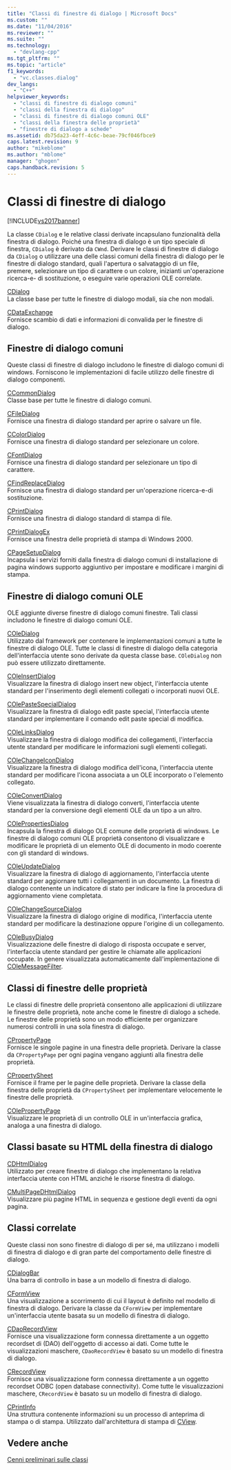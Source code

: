 ```yaml
---
title: "Classi di finestre di dialogo | Microsoft Docs"
ms.custom: ""
ms.date: "11/04/2016"
ms.reviewer: ""
ms.suite: ""
ms.technology: 
  - "devlang-cpp"
ms.tgt_pltfrm: ""
ms.topic: "article"
f1_keywords: 
  - "vc.classes.dialog"
dev_langs: 
  - "C++"
helpviewer_keywords: 
  - "classi di finestre di dialogo comuni"
  - "classi della finestra di dialogo"
  - "classi di finestre di dialogo comuni OLE"
  - "classi della finestra delle proprietà"
  - "finestre di dialogo a schede"
ms.assetid: db75da23-4eff-4c6c-beae-79cf046fbce9
caps.latest.revision: 9
author: "mikeblome"
ms.author: "mblome"
manager: "ghogen"
caps.handback.revision: 5
---
```

# Classi di finestre di dialogo
[!INCLUDE[vs2017banner](../assembler/inline/includes/vs2017banner.md)]

La classe `CDialog` e le relative classi derivate incapsulano funzionalità della finestra di dialogo.  Poiché una finestra di dialogo è un tipo speciale di finestra, `CDialog` è derivato da `CWnd`.  Derivare le classi di finestre di dialogo da `CDialog` o utilizzare una delle classi comuni della finestra di dialogo per le finestre di dialogo standard, quali l'apertura o salvataggio di un file, premere, selezionare un tipo di carattere o un colore, inizianti un'operazione ricerca\-e\- di sostituzione, o eseguire varie operazioni OLE correlate.  
  
 [CDialog](../mfc/reference/cdialog-class.md)  
 La classe base per tutte le finestre di dialogo modali, sia che non modali.  
  
 [CDataExchange](../mfc/reference/cdataexchange-class.md)  
 Fornisce scambio di dati e informazioni di convalida per le finestre di dialogo.  
  
## Finestre di dialogo comuni  
 Queste classi di finestre di dialogo includono le finestre di dialogo comuni di windows.  Forniscono le implementazioni di facile utilizzo delle finestre di dialogo componenti.  
  
 [CCommonDialog](../mfc/reference/ccommondialog-class.md)  
 Classe base per tutte le finestre di dialogo comuni.  
  
 [CFileDialog](../mfc/reference/cfiledialog-class.md)  
 Fornisce una finestra di dialogo standard per aprire o salvare un file.  
  
 [CColorDialog](../mfc/reference/ccolordialog-class.md)  
 Fornisce una finestra di dialogo standard per selezionare un colore.  
  
 [CFontDialog](../mfc/reference/cfontdialog-class.md)  
 Fornisce una finestra di dialogo standard per selezionare un tipo di carattere.  
  
 [CFindReplaceDialog](../mfc/reference/cfindreplacedialog-class.md)  
 Fornisce una finestra di dialogo standard per un'operazione ricerca\-e\-di sostituzione.  
  
 [CPrintDialog](../mfc/reference/cprintdialog-class.md)  
 Fornisce una finestra di dialogo standard di stampa di file.  
  
 [CPrintDialogEx](../mfc/reference/cprintdialogex-class.md)  
 Fornisce una finestra delle proprietà di stampa di Windows 2000.  
  
 [CPageSetupDialog](../mfc/reference/cpagesetupdialog-class.md)  
 Incapsula i servizi forniti dalla finestra di dialogo comuni di installazione di pagina windows supporto aggiuntivo per impostare e modificare i margini di stampa.  
  
## Finestre di dialogo comuni OLE  
 OLE aggiunte diverse finestre di dialogo comuni finestre.  Tali classi includono le finestre di dialogo comuni OLE.  
  
 [COleDialog](../mfc/reference/coledialog-class.md)  
 Utilizzato dal framework per contenere le implementazioni comuni a tutte le finestre di dialogo OLE.  Tutte le classi di finestre di dialogo della categoria dell'interfaccia utente sono derivate da questa classe base.  `COleDialog` non può essere utilizzato direttamente.  
  
 [COleInsertDialog](../mfc/reference/coleinsertdialog-class.md)  
 Visualizzare la finestra di dialogo insert new object, l'interfaccia utente standard per l'inserimento degli elementi collegati o incorporati nuovi OLE.  
  
 [COlePasteSpecialDialog](../mfc/reference/colepastespecialdialog-class.md)  
 Visualizzare la finestra di dialogo edit paste special, l'interfaccia utente standard per implementare il comando edit paste special di modifica.  
  
 [COleLinksDialog](../mfc/reference/colelinksdialog-class.md)  
 Visualizzare la finestra di dialogo modifica dei collegamenti, l'interfaccia utente standard per modificare le informazioni sugli elementi collegati.  
  
 [COleChangeIconDialog](../mfc/reference/colechangeicondialog-class.md)  
 Visualizzare la finestra di dialogo modifica dell'icona, l'interfaccia utente standard per modificare l'icona associata a un OLE incorporato o l'elemento collegato.  
  
 [COleConvertDialog](../mfc/reference/coleconvertdialog-class.md)  
 Viene visualizzata la finestra di dialogo converti, l'interfaccia utente standard per la conversione degli elementi OLE da un tipo a un altro.  
  
 [COlePropertiesDialog](../mfc/reference/colepropertiesdialog-class.md)  
 Incapsula la finestra di dialogo OLE comune delle proprietà di windows.  Le finestre di dialogo comuni OLE proprietà consentono di visualizzare e modificare le proprietà di un elemento OLE di documento in modo coerente con gli standard di windows.  
  
 [COleUpdateDialog](../mfc/reference/coleupdatedialog-class.md)  
 Visualizzare la finestra di dialogo di aggiornamento, l'interfaccia utente standard per aggiornare tutti i collegamenti in un documento.  La finestra di dialogo contenente un indicatore di stato per indicare la fine la procedura di aggiornamento viene completata.  
  
 [COleChangeSourceDialog](../mfc/reference/colechangesourcedialog-class.md)  
 Visualizzare la finestra di dialogo origine di modifica, l'interfaccia utente standard per modificare la destinazione oppure l'origine di un collegamento.  
  
 [COleBusyDialog](../mfc/reference/colebusydialog-class.md)  
 Visualizzazione delle finestre di dialogo di risposta occupate e server, l'interfaccia utente standard per gestire le chiamate alle applicazioni occupate.  In genere visualizzata automaticamente dall'implementazione di [COleMessageFilter](../mfc/reference/colemessagefilter-class.md).  
  
## Classi di finestre delle proprietà  
 Le classi di finestre delle proprietà consentono alle applicazioni di utilizzare le finestre delle proprietà, note anche come le finestre di dialogo a schede.  Le finestre delle proprietà sono un modo efficiente per organizzare numerosi controlli in una sola finestra di dialogo.  
  
 [CPropertyPage](../mfc/reference/cpropertypage-class.md)  
 Fornisce le singole pagine in una finestra delle proprietà.  Derivare la classe da `CPropertyPage` per ogni pagina vengano aggiunti alla finestra delle proprietà.  
  
 [CPropertySheet](../mfc/reference/cpropertysheet-class.md)  
 Fornisce il frame per le pagine delle proprietà.  Derivare la classe della finestra delle proprietà da `CPropertySheet` per implementare velocemente le finestre delle proprietà.  
  
 [COlePropertyPage](../mfc/reference/colepropertypage-class.md)  
 Visualizzare le proprietà di un controllo OLE in un'interfaccia grafica, analoga a una finestra di dialogo.  
  
## Classi basate su HTML della finestra di dialogo  
 [CDHtmlDialog](../mfc/reference/cdhtmldialog-class.md)  
 Utilizzato per creare finestre di dialogo che implementano la relativa interfaccia utente con HTML anziché le risorse finestra di dialogo.  
  
 [CMultiPageDHtmlDialog](../mfc/reference/cmultipagedhtmldialog-class.md)  
 Visualizzare più pagine HTML in sequenza e gestione degli eventi da ogni pagina.  
  
## Classi correlate  
 Queste classi non sono finestre di dialogo di per sé, ma utilizzano i modelli di finestra di dialogo e di gran parte del comportamento delle finestre di dialogo.  
  
 [CDialogBar](../mfc/reference/cdialogbar-class.md)  
 Una barra di controllo in base a un modello di finestra di dialogo.  
  
 [CFormView](../mfc/reference/cformview-class.md)  
 Una visualizzazione a scorrimento di cui il layout è definito nel modello di finestra di dialogo.  Derivare la classe da `CFormView` per implementare un'interfaccia utente basata su un modello di finestra di dialogo.  
  
 [CDaoRecordView](../mfc/reference/cdaorecordview-class.md)  
 Fornisce una visualizzazione form connessa direttamente a un oggetto recordset di \(DAO\) dell'oggetto di accesso ai dati.  Come tutte le visualizzazioni maschere, `CDaoRecordView` è basato su un modello di finestra di dialogo.  
  
 [CRecordView](../mfc/reference/crecordview-class.md)  
 Fornisce una visualizzazione form connessa direttamente a un oggetto recordset ODBC \(open database connectivity\).  Come tutte le visualizzazioni maschere, `CRecordView` è basato su un modello di finestra di dialogo.  
  
 [CPrintInfo](../mfc/reference/cprintinfo-structure.md)  
 Una struttura contenente informazioni su un processo di anteprima di stampa o di stampa.  Utilizzato dall'architettura di stampa di [CView](../mfc/reference/cview-class.md).  
  
## Vedere anche  
 [Cenni preliminari sulle classi](../mfc/class-library-overview.md)